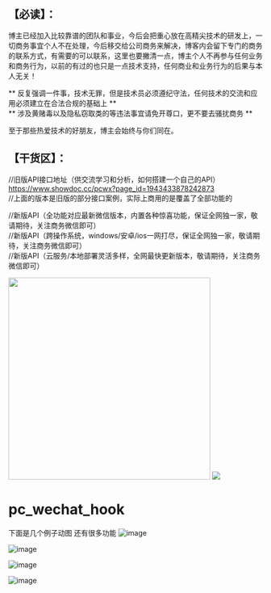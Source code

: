 【必读】：  
--------
博主已经加入比较靠谱的团队和事业，今后会把重心放在高精尖技术的研发上，一切商务事宜个人不在处理，今后移交给公司商务来解决，博客内会留下专门的商务的联系方式，有需要的可以联系，这里也要撇清一点，博主个人不再参与任何业务和商务行为，以前的有过的也只是一点技术支持，任何商业和业务行为的后果与本人无关！  

** 反复强调一件事，技术无罪，但是技术员必须遵纪守法，任何技术的交流和应用必须建立在合法合规的基础上 **    
** 涉及黄赌毒以及隐私窃取类的等违法事宜请免开尊口，更不要去骚扰商务 **  

至于那些热爱技术的好朋友，博主会始终与你们同在。      
           

【干货区】：
---------
//旧版API接口地址（供交流学习和分析，如何搭建一个自己的API）  
https://www.showdoc.cc/pcwx?page_id=1943433878242873    
//上面的版本是旧版的部分接口案例，实际上商用的是覆盖了全部功能的

//新版API（全功能对应最新微信版本，内置各种惊喜功能，保证全网独一家，敬请期待，关注商务微信即可）  
//新版API（跨操作系统，windows/安卓/ios一网打尽，保证全网独一家，敬请期待，关注商务微信即可）  
//新版API（云服务/本地部署灵活多样，全网最快更新版本，敬请期待，关注商务微信即可）  


<img src="https://github.com/hedada-hc/pc_wechat_hook/blob/master/20190913112013.jpg" width="400">
<img src="https://github.com/hedada-hc/pc_wechat_hook/blob/master/%E9%83%A8%E5%88%86%E6%95%88%E6%9E%9C%E5%9B%BE4.png">

# pc_wechat_hook  


下面是几个例子动图 还有很多功能 
![image](https://github.com/hedada-hc/pc_wechat_hook/blob/master/%E9%83%A8%E5%88%86%E6%95%88%E6%9E%9C%E5%9B%BE4.png)

![image](https://github.com/hedada-hc/pc_wechat_hook/blob/master/%E9%83%A8%E5%88%86%E6%95%88%E6%9E%9C%E5%9B%BE1.gif)
 
![image](https://github.com/hedada-hc/pc_wechat_hook/blob/master/%E9%83%A8%E5%88%86%E6%95%88%E6%9E%9C%E5%9B%BE2.gif)
  
![image](https://github.com/hedada-hc/pc_wechat_hook/blob/master/%E9%83%A8%E5%88%86%E6%95%88%E6%9E%9C%E5%9B%BE3.gif)
